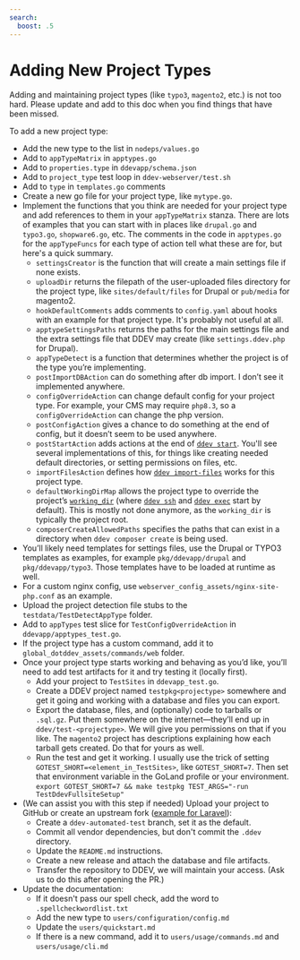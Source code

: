 ```yaml
---
search:
  boost: .5
---
```

# Adding New Project Types

Adding and maintaining project types (like `typo3`, `magento2`, etc.) is not too hard. Please update and add to this doc when you find things that have been missed.

To add a new project type:

* Add the new type to the list in `nodeps/values.go`
* Add to `appTypeMatrix` in `apptypes.go`
* Add to `properties.type` in `ddevapp/schema.json`
* Add to `project_type` test loop in `ddev-webserver/test.sh`
* Add to `type` in `templates.go` comments
* Create a new go file for your project type, like `mytype.go`.
* Implement the functions that you think are needed for your project type and add references to them in your `appTypeMatrix` stanza. There are lots of examples that you can start with in places like `drupal.go` and `typo3.go`, `shopware6.go`, etc. The comments in the code in `apptypes.go` for the `appTypeFuncs` for each type of action tell what these are for, but here's a quick summary.
    * `settingsCreator` is the function that will create a main settings file if none exists.
    * `uploadDir` returns the filepath of the user-uploaded files directory for the project type, like `sites/default/files` for Drupal or `pub/media` for magento2.
    * `hookDefaultComments` adds comments to `config.yaml` about hooks with an example for that project type. It's probably not useful at all.
    * `apptypeSettingsPaths` returns the paths for the main settings file and the extra settings file that DDEV may create (like `settings.ddev.php` for Drupal).
    * `appTypeDetect` is a function that determines whether the project is of the type you’re implementing.
    * `postImportDBAction` can do something after db import. I don’t see it implemented anywhere.
    * `configOverrideAction` can change default config for your project type. For example, your CMS may require `php8.3`, so a `configOverrideAction` can change the php version.
    * `postConfigAction` gives a chance to do something at the end of config, but it doesn’t seem to be used anywhere.
    * `postStartAction` adds actions at the end of [`ddev start`](../users/usage/commands.md#start). You'll see several implementations of this, for things like creating needed default directories, or setting permissions on files, etc.
    * `importFilesAction` defines how [`ddev import-files`](../users/usage/commands.md#import-files) works for this project type.
    * `defaultWorkingDirMap` allows the project type to override the project’s [`working_dir`](../users/configuration/config.md#working_dir) (where [`ddev ssh`](../users/usage/commands.md#ssh) and [`ddev exec`](../users/usage/commands.md#exec) start by default). This is mostly not done anymore, as the `working_dir` is typically the project root.
    * `composerCreateAllowedPaths` specifies the paths that can exist in a directory when `ddev composer create` is being used.
* You’ll likely need templates for settings files, use the Drupal or TYPO3 templates as examples, for example `pkg/ddevapp/drupal` and `pkg/ddevapp/typo3`. Those templates have to be loaded at runtime as well.
* For a custom nginx config, use `webserver_config_assets/nginx-site-php.conf` as an example.
* Upload the project detection file stubs to the `testdata/TestDetectAppType` folder.
* Add to `appTypes` test slice for `TestConfigOverrideAction` in `ddevapp/apptypes_test.go`.
* If the project type has a custom command, add it to `global_dotddev_assets/commands/web` folder.
* Once your project type starts working and behaving as you’d like, you’ll need to add test artifacts for it and try testing it (locally first).
    * Add your project to `TestSites` in `ddevapp_test.go`.
    * Create a DDEV project named `testpkg<projectype>` somewhere and get it going and working with a database and files you can export.
    * Export the database, files, and (optionally) code to tarballs or `.sql.gz`. Put them somewhere on the internet—they’ll end up in `ddev/test-<projectype>`. We will give you permissions on that if you like. The `magento2` project has descriptions explaining how each tarball gets created. Do that for yours as well.
    * Run the test and get it working. I usually use the trick of setting `GOTEST_SHORT=<element_in_TestSites>`, like `GOTEST_SHORT=7`. Then set that environment variable in the GoLand profile or your environment. `export GOTEST_SHORT=7 && make testpkg TEST_ARGS="-run TestDdevFullsiteSetup"`
* (We can assist you with this step if needed) Upload your project to GitHub or create an upstream fork ([example for Laravel](https://github.com/ddev/test-laravel)):
    * Create a `ddev-automated-test` branch, set it as the default.
    * Commit all vendor dependencies, but don't commit the `.ddev` directory.
    * Update the `README.md` instructions.
    * Create a new release and attach the database and file artifacts.
    * Transfer the repository to DDEV, we will maintain your access. (Ask us to do this after opening the PR.)
* Update the documentation:
    * If it doesn't pass our spell check, add the word to `.spellcheckwordlist.txt`
    * Add the new type to `users/configuration/config.md`
    * Update the `users/quickstart.md`
    * If there is a new command, add it to `users/usage/commands.md` and `users/usage/cli.md`
